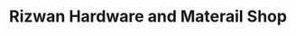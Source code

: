 ---
title: "Rizwan Hardware and Materail Shop"
url: /khunkhuna/rizwan-hardware-and-materail-shop/
shop: Großhandel
---